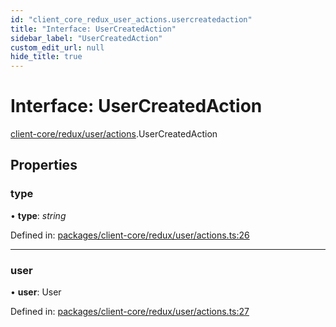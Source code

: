 ```yaml
---
id: "client_core_redux_user_actions.usercreatedaction"
title: "Interface: UserCreatedAction"
sidebar_label: "UserCreatedAction"
custom_edit_url: null
hide_title: true
---
```


# Interface: UserCreatedAction

[client-core/redux/user/actions](../modules/client_core_redux_user_actions.md).UserCreatedAction

## Properties

### type

• **type**: *string*

Defined in: [packages/client-core/redux/user/actions.ts:26](https://github.com/xr3ngine/xr3ngine/blob/5a0f83ed8/packages/client-core/redux/user/actions.ts#L26)

___

### user

• **user**: User

Defined in: [packages/client-core/redux/user/actions.ts:27](https://github.com/xr3ngine/xr3ngine/blob/5a0f83ed8/packages/client-core/redux/user/actions.ts#L27)
